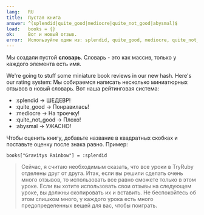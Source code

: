 ```yaml
---
lang:   RU
title:  Пустая книга
answer: ^(splendid|quite_good|mediocre|quite_not_good|abysmal)$
load:   books = {}
ok:     Вот и новый отзыв.
error:  Используйте один из: splendid, quite_good, mediocre, quite_not_good, abysmal. Не забывайте про двоеточие.
---
```


Мы создали пустой __словарь__. Словарь - это как массив, только у каждого элемента есть имя.

We're going to stuff some miniature book reviews in our new hash. Here's our rating system:
Мы собираемся написать несколько миниатюрных отзывов в новый словарь. Вот наша рейтинговая система:

- :splendid &rarr; ШЕДЕВР!
- :quite\_good &rarr; Понравилась!
- :mediocre &rarr; На троечку!
- :quite\_not\_good &rarr; Плохо!
- :abysmal &rarr; УЖАСНО!

Чтобы оценить книгу, добавьте название в квадратных скобках и поставьте оценку после знака равно.
Пример:

    books["Gravitys Rainbow"] = :splendid

> Сейчас, я считаю необходимым сказать, что все уроки в TryRuby отделены друг от друга.
> Итак, если вы решили сделать очень много отзывов, то использовать все равно сможете только в этом уроке.
> Если вы хотите использовать свои отзывы на следующем уроке, вы должны скопировать их и вставить.
> Не беспокойтесь об этом слишком много, у каждого урока есть много предопределенных вещей для вас, чтобы поиграть.
